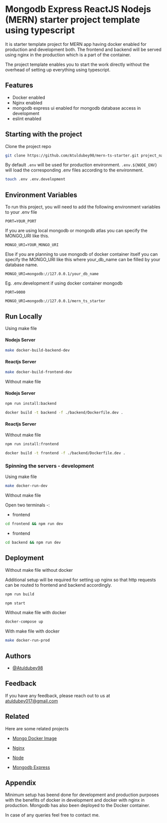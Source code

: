 
# Mongodb Express ReactJS Nodejs (MERN) starter project template using typescript

It is starter template project for MERN app having docker enabled for production and development both. The frontend and backend will be served using nginx in the production which is a part of the container.

The project template enables you to start the work directly without the overhead of setting up everything using typescript.


## Features

- Docker enabled
- Nginx enabled
- mongodb express ui enabled for mongodb database access in development
- eslint enabled


## Starting with the project

Clone the project repo

```bash
git clone https://github.com/Atuldubey98/mern-ts-starter.git project_name
```
By default `.env` will be used for production environment. `.env.${NODE_ENV}` will load the corresponding .env files according to the environment.
```bash
touch .env .env.development
``` 


## Environment Variables

To run this project, you will need to add the following environment variables to your .env file

`PORT=YOUR_PORT`

If you are using local mongodb or mongodb atlas you can specify the MONGO_URI like this.

`MONGO_URI=YOUR_MONGO_URI`

Else if you are planning to use mongodb of docker container itself you can specify the MONGO_URI like this where your_db_name can be filled by your database name.
 
`MONGO_URI=mongodb://127.0.0.1/your_db_name`

Eg. .env.development if using docker container mongodb

`PORT=9000`

`MONGO_URI=mongodb://127.0.0.1/mern_ts_starter`

## Run Locally

Using make file
#### Nodejs Server

```bash
make docker-build-backend-dev
```

#### Reactjs Server

```bash
make docker-build-frontend-dev
```
Without make file

#### Nodejs Server



```bash
npm run install:backend
```

```bash
docker build -t backend -f ./backend/Dockerfile.dev .
```

#### Reactjs Server

Without make file

```bash
npm run install:frontend
```

```bash
docker build -t frontend -f ./backend/Dockerfile.dev .
```

### Spinning the servers - development

Using make file

```bash
make docker-run-dev
```

Without make file

Open two terminals -:
- frontend 

```bash
cd frontend && npm run dev
```
- frontend 

```bash
cd backend && npm run dev
```


## Deployment

Without make file without docker

Additional setup will be required for setting up nginx so that http requests can be routed to frontend and backend accordingly.

```bash
npm run build
```

```bash
npm start
```

Without make file with docker

```bash
docker-compose up
```

With make file with docker

```bash
make docker-run-prod
```
## Authors

- [@Atuldubey98](https://github.com/Atuldubey98)


## Feedback

If you have any feedback, please reach out to us at atuldubey017@gmail.com


## Related

Here are some related projects

- [Mongo Docker Image](https://hub.docker.com/_/mongo)

- [Nginx](https://hub.docker.com/_/nginx)

- [Node](https://hub.docker.com/_/node)

- [Mongodb Express](https://hub.docker.com/_/mongo-express)

## Appendix

Minimum setup has beend done for development and production purposes with the benefits of docker in development and docker with nginx in production. Mongodb has also been deployed to the Docker container. 

In case of any queries feel free to contact me.